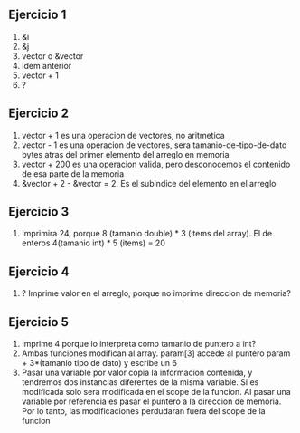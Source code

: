 ## Ejercicio 1

1. &i
2. &j
3. vector o &vector
4. idem anterior
5. vector + 1
6. ?

## Ejercicio 2

1.  vector + 1 es una operacion de vectores, no aritmetica
2. vector - 1 es una operacion de vectores, sera tamanio-de-tipo-de-dato bytes atras del primer elemento del arreglo en memoria
3. vector + 200 es una operacion valida, pero desconocemos el contenido de esa parte de la memoria
4. &vector + 2 - &vector = 2. Es el subindice del elemento en el arreglo

## Ejercicio 3

1. Imprimira 24, porque 8 (tamanio double) * 3 (items del array). El de enteros 4(tamanio int) * 5 (items) = 20

## Ejercicio 4

1. ? Imprime valor en el arreglo, porque no imprime direccion de memoria?

## Ejercicio 5

1. Imprime 4 porque lo interpreta como tamanio de puntero a int?
4. Ambas funciones modifican al array. param[3] accede al puntero param + 3*(tamanio tipo de dato) y escribe un 6
5. Pasar una variable por valor copia la informacion contenida, y tendremos dos instancias diferentes de la misma variable. Si es modificada solo sera modificada en el scope de la funcion. Al pasar una variable por referencia es pasar el puntero a la direccion de memoria. Por lo tanto, las modificaciones perdudaran fuera del scope de la funcion
